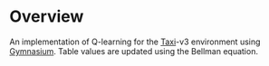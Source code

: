 # Overview

An implementation of Q-learning for the [Taxi](https://gymnasium.farama.org/environments/toy_text/taxi/)-v3 environment using [Gymnasium](https://gymnasium.farama.org/#). Table values are updated using the Bellman equation.
